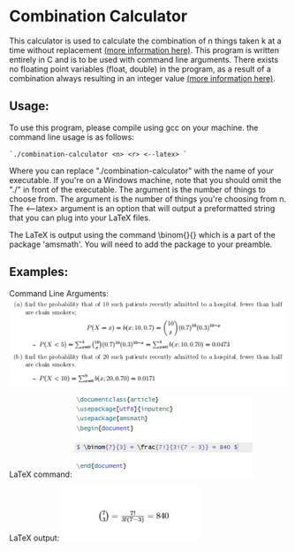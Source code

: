 # Combination Calculator
This calculator is used to calculate the combination of n things taken k at a time without replacement [(more information here)](https://en.wikipedia.org/wiki/Combination). This program is written entirely in C and is to be used with command line arguments. There exists no floating point variables (float, double) in the program, as a result of a combination always resulting in an integer value [(more information here)](https://math.stackexchange.com/questions/11601/proof-that-a-combination-is-an-integer).

## Usage:
To use this program, please compile using gcc on your machine.
the command line usage is as follows:

    `./combination-calculator <n> <r> <--latex> `

Where you can replace "./combination-calculator" with the name of your executable. If you're on a Windows machine, note that you should omit the "./" in front of the executable.
The <n> argument is the number of things to choose from.
The <r> argument is the number of things you're choosing from n.
The <--latex> argument is an option that will output a preformatted string that you can plug into your LaTeX files.

The LaTeX is output using the command \binom{}{} which is a part of the package 'amsmath'. You will need to add the package to your preamble.

## Examples:
Command Line Arguments:
![An example of execution](/etc/ex.PNG)

LaTeX command:
![An example of the output LaTeX command](/etc/latex.PNG)

LaTeX output:
![An example of the output LaTeX file](/etc/latex-result.PNG)
